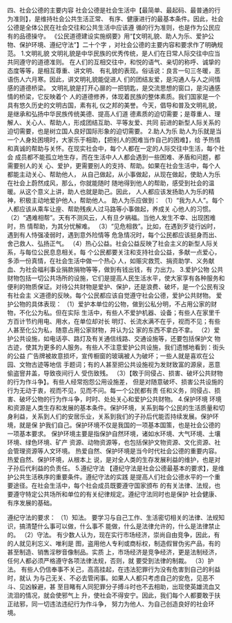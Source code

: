    
四、社会公德的主要内容
    社会公德是社会生活中【最简单、最起码、最普通的行为准则】，是维持社会公共生活正常、
    有序、健康进行的最基本条件。因此，社会公德是全体公民在社会交往和公共生活中应该遵
    循的行为准则，也是作为公民应有的品德操守。
    《公民道德建设实施纲要》用“【文明礼貌、助人为乐、爱护公物、保护环境、遵纪守法”】二十个字
    ，对社会公德的主要内容和要求作了明确规范。
1.文明礼貌
    文明礼貌是中华民族的优秀传统，是人们在日常人际交往中应当共同遵守的道德准则。
    在人们的互相交往中，和悦的语气、亲切的称呼、诚挚的态度等等，是相互尊重、讲文明、
    有礼貌的表现。俗话说：良言一句三冬暖，恶语伤人六月寒。因此，讲文明礼貌能促进人
    们的团结友爱，是沟通人与人之间情感的道德桥梁。
    文明礼貌是打开心扉的一把钥匙，是交流思想的窗口，是沟通感情的桥梁，它反映着个
    人的道德修养，体现着民族的整体素质。我们国家是一个具有悠久历史的文明古国，素有礼
    仪之邦的美誉。今天，倡导和普及文明礼貌，是继承和弘扬中华民族传统美德、提高人们道
    德素质的迫切需要；是尊重人、理解人、关心人、帮助人，形成团结互助、平等友爱、共同
    前进的新型人际关系的迫切需要，也是树立国人良好国际形象的迫切需要。
2.助人为乐
    助人为乐就是当一个人身处困境时，大家乐于相助，【把别人的困难当作自己的困难】，给
    予热情和真诚的帮助与关怀。在现实社会中，每个人都在一定的人际交往中生活，每个社会
    成员都不能孤立地生存，而在生活中人人都会遇到一些困难、矛盾和问题，都需要别人的关
    心、爱护，更需要别人的支持、帮助。如果在社会生活中，每个人都能主动关心、帮助他人，
    从自己做起，从小事做起，从现在做起，使助人为乐在社会上蔚然成风，那么，你就能随时
    随地得到他人的帮助，感受到社会的温暖。从这个意义上讲，助人也就是助己。因此，
    人人都应该发扬助人为乐的精神，积极主动地爱护他人，帮助他人。
助人为乐应做到：
    （1）“我为人人”。每个人都应该从乘车让座、帮助残疾人过马路等小事做起，养成关
    心他人的习惯。
    （2）“遇难相帮”。天有不测风云，人有旦夕祸福。当他人发生不幸、出现困难时，热
    情帮助，为其分忧解难。
    （3）“见危相救”。比如，在遇到歹徒行凶时，遇到有人恃强凌弱时，遇到意外险情等
    危急情况时，每个公民都应该挺身而出、舍己救人、弘扬正气。
    （4）热心公益。社会公益反映了社会主义的新型人际关系，与每位公民息息相关。每
    个公民都要关注和支持社会公益，多献一点爱心，多添一份真情，在社会生活中做一个热心
    人，如赈灾救荒、捐资助学、义务献血、为社会福利事业捐款捐物等等，做到有钱出钱，有
    力出力。
3.爱护公物
    公共财物包括一切公共场所的设施，它们是提高人民生活水平，使大家享有各种服务和
    便利的物质保证。对待公共财物是爱护、保护，还是浪费、破坏，是一个公民有没有社会主
    义道德的反映。每个公民都应该自觉遵守社会公德，爱护公共财物。
爱护公物的具体表现：
    （1）爱护本单位的公物，做到公私分明，不占用公家的财物，不化公为私。但在实际
    生活中，有些人不爱护机器、设备；有些人在家里千方百计节约用电、用水，在单位却对长
    明灯、长流水满不在乎，视而不见；有些人甚至化公为私，随意占用公家财物，并认为公
    家的东西不拿白不拿。
    （2）爱护公共设施，如电话亭、路灯及有关通信线路、交通设施等，还要包括保护文
    物古迹，使其为更多的人服务。有些人不注意爱护公共设施，我们遗憾地看到：街头的公益
    广告牌被故意损坏，宣传橱窗的玻璃被人为破坏；一些人就是喜欢在公园、文物古迹等地信
    手题词；有的人甚至把公共设施视为发财致富的源泉，恶意偷盗窨井盖，导致夜间行人
    受伤致残。
    （3）【敢于同侵占、损害、破坏公共财物的行为作斗争】。有些人经常抱怨公用设施差，
    但是对随意破坏、损害公共设施的行为无动于衷，视而不见，见而不问。每一个公民都有责
    任和义务，同侵占、损害、破坏公物的行为作斗争，时时、处处关心和爱护公共财物。
4.保护环境
    环境和资源是人类生存和发展的基本条件。保护环境，关系到每个公民的生活质量和切
    身利益，关系到人们的安居乐业，关系到我们的子孙后代能否持续发展。保护环境，就是保
    护我们自己。保护环境不仅是我国的一项基本国策，也是社会公德的一项基本要求。
    保护环境主要是指保护自然环境，诸如水环境、大气环境、土壤环境、绿色环境、矿产
    资源、动物资源等，也包括保护文物资源、文化资源、社会管理资源等人文环境。
    热爱自然、保护环境是当今时代社会公德的重要内容。热爱自然、保护环境，从根本上
    说，是对全人类的生存发展利益的维护，也是对子孙后代利益的负责任。
5.遵纪守法
    【遵纪守法是社会公德最基本的要求】，是维护公共生活秩序的重要条件。遵纪守法的实践
    是提高人们社会公德水平的一个重要途径。在社会生活中，每个社会成员既要遵守国家颁布
    的有关法律、法规，也要遵守特定公共场所和单位的有关纪律规定。遵纪守法同时也是保护
    社会健康、有序发展的基础。



遵纪守法的要求：
（1）知法。
    要学习与自己工作、生活密切相关的法律、法规知识，搞清楚什么事可以做，什么事不
    能做，什么是法律允许的，什么是法律禁止的。
（2）守法。
    有少数人认为，现在实行市场经济，崇尚自由竞争，因此，有的人就见利忘义、唯利是
    图，盗用他人专利或商标权，制造假冒伪劣产品，有的甚至制造、销售淫秽音像制品。实质
    上，市场经济是竞争经济，更是法制经济，任何人都必须严格遵守各项法律法规，否则，就
    要受到法律的制裁。
（3）护法。
    有些人仍信奉事不关己，高高挂起，在违法犯罪行为没有危害到自己的利益时，就认
    为与己无关、不必去管闲事。如果人人都只考虑自己的安危，见恶不斗、见凶躲避，甚
    至目睹有人同犯罪分子搏斗时也不去相助，出现使英雄流血又流泪的情况，就会使邪气上
    升，使社会不得安宁。因此，我们每个人都要敢于扶正祛邪，同一切违法违纪行为作斗争，
    努力为他人、为自己创造良好的社会环境。
